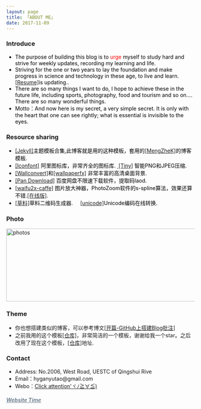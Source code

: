 ```yaml
---
layout: page
title: 「ABOUT ME」 
date: 2017-11-09 
---
```


<h3>Introduce </h3>
<ul>
<li style="color:black">The purpose of building this blog is to <a style="color:red">urge</a> myself to study hard and strive for weekly updates, recording my learning and life.</li>
<li style="color:black">Striving for the one or two years to lay the foundation and make progress in science and technology in these age, to live and learn.<a href="{{ site.baseurl }}/CV.html">[Resume]</a>is updating..</li>
<li style="color:black">There are so many things I want to do, I hope to achieve these in the future life, including sports, photography, food and tourism and so on.... There are so many wonderful things.</li>
<li style="color:black">Motto：And now here is my secret, a very simple secret. It is only with the heart that one can see rightly; what is essential is invisible to the eyes. </li>
</ul>

<h3> Resource sharing</h3>   
<ul>
<li style="color:black"><a href="http://jekyllthemes.org"  > [Jekyll]</a>主题模板合集,此博客就是用的这种模板，套用的<a href="https://github.com/MengZheK/kangblog.github.io">[MengZheK]</a>的博客模板.</li>
<li style="color:black"><a href="http://www.iconfont.cn/" > [Iconfont]</a> 阿里图标库，非常齐全的图标库. <a href="https://tinypng.com/" >&nbsp;[Tiny]</a> 智能PNG和JPEG压缩.</li>
<li style="color:black"><a href="http://www.wallconvert.com/" >[Wallconvert]</a>和<a href="https://wallpaperfx.com/" >[wallpaperfx]</a>  非常丰富的高清桌面背景.</li>
<li style="color:black"><a href="https://eyun.baidu.com/enterprise/share/init?cid=8272058700880591108&uk=3171722477&sid=201709257508717666" >[Pan Download]</a>  百度网盘不限速下载软件，提取码laod.</li>
<li style="color:black"><a href="https://github.com/lltcggie/waifu2x-caffe" >[waifu2x-caffe]</a> 图片放大神器，PhotoZoom软件的s-spline算法，效果还算不错.<a href="http://waifu2x.udp.jp/index.zh-CN.html">[在线版]</a>.</li>
<li style="color:black"><a href="https://cli.im/deqr" >[草料]</a>草料二维码生成器.&nbsp;&nbsp;&nbsp;&nbsp;&nbsp;<a href="http://tool.chinaz.com/Tools/Unicode.aspx" >[unicode]</a>Unicode编码在线转换.</li>
</ul>

<h3> Photo</h3>  
<a  target="_blank"><img src="http://gytblog.oss-cn-shenzhen.aliyuncs.com/blog/photo.png" width="967" height="195" alt="photos" display="block"/></a>

<h3>Theme </h3>   
<ul>
<li>你也想搭建类似的博客，可以参考博文<a href="/2015/12/GitHub_blog/">[开篇-GitHub上搭建Blog批注] </a></li>
<li>之前我用的这个模板<a href="https://github.com/Gump-II/Gump-II.github.io">[仓库]</a>，非常简洁的一个模板，谢谢给我一个star。之后改用了现在这个模板，<a href="https://github.com/MengZheK/kangblog.github.io">[仓库]</a>地址.</li>
</ul>

<h3> Contact </h3>
<ul>
<li>Address: No.2006, West Road, UESTC of Qingshui Rive</li>
<li>Email：hyganyutao@gmail.com</li>
<li>Webo：<a href="https://weibo.com/p/1005052857330790/home?from=page_100505&mod=TAB">Click attention'ヾﾉ≧∀≦)</a></li>
</ul>     

<p>
<a href="/time/" style="color:#708090"  target="_blank"> <h5>Website Time</h5></a>  
</p>    


